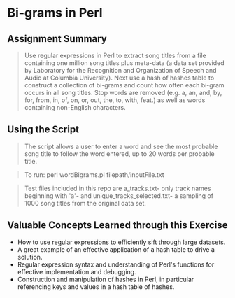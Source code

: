 # Bi-grams in Perl
## Assignment Summary
>Use regular expressions in Perl to extract song titles from a file containing one million
song titles plus meta-data (a data set provided by Laboratory for the Recognition
and Organization of Speech and Audio at Columbia University). Next use a hash of hashes table to construct a collection of bi-grams and count how often each bi-gram occurs in all song titles. Stop words are removed (e.g. a, an, and, by, for, from, in, of, on, or, out, the, to, with, feat.) as well as words containing non-English characters.

## Using the Script
>The script allows a user to enter a word and see the most probable song title to follow the word entered, up to 20 words per probable title. 

>To run: perl wordBigrams.pl filepath/inputFile.txt

>Test files included in this repo are a_tracks.txt- only track names beginning with 'a'- and unique_tracks_selected.txt- a sampling of 1000 song titles from the original data set.

## Valuable Concepts Learned through this Exercise
* How to use regular expressions to efficiently sift through large datasets.
* A great example of an effective application of a hash table to drive a solution.
* Regular expression syntax and understanding of Perl's functions for effective implementation and debugging.
* Construction and manipulation of hashes in Perl, in particular referencing keys and values in a hash table of hashes.

